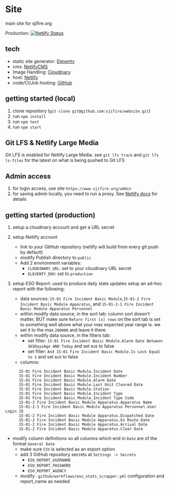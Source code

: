 # Site
main site for sjifire.org

Production: [![Netlify Status](https://api.netlify.com/api/v1/badges/28bc440c-5eb0-4464-a8d8-a980573ffea2/deploy-status)](https://app.netlify.com/sites/sjifire/deploys)


## tech
- static site generator: [Eleventy](https://www.11ty.dev/)
- cms: [NetlifyCMS](https://www.netlifycms.org/)
- Image Handling: [Cloudinary](https://cloudinary.com/)
- host: [Netlify](https://www.netlify.com/)
- code/CI/Job hosting: [GitHub](https://www.github.com)


## getting started (local)
1. clone repository (`git clone git@github.com:sjifire/website.git`)
1. run `npm install`
1. run `npm test`
1. run `npm start`


## Git LFS & Netlify Large Media
Git LFS is enabled for Netlify Large Media.  see `git lfs track` and `git lfs ls-files` for the latest on what is being pushed to Git LFS


## Admin access
1. for login access, use site `https://www.sjifire.org/admin`
1. for saving admin locally, you need to run a proxy.  See [Netlify docs](https://www.netlifycms.org/docs/beta-features/#working-with-a-local-git-repository) for details


## getting started (production)
1. setup a cloudinary account and get a URL secret
1. setup Netlify account
   * link to your GitHub repository (netlify will build from every git push by default)
   * modify Publish directory to `public`
   * Add 2 environment variables:
     * `CLOUDINARY_URL`: set to your cloudinary URL secret
     * `ELEVENTY_ENV`: set to `production`

1. setup ESO Report: used to produce daily stats updates
  setup an ad-hoc report with the following:
   * data sources: `15-01 Fire Incident Basic Module`,`15-01-2 Fire Incident Basic Module Apparatus`, and `15-01-2-1 Fire Incident Basic Module Apparatus Personnel`
   * within modify data source, in the sort tab: column sort doesn't matter, BUT make sure `Return first [x] rows` on the sort tab is set to something well above what your max expected year range is.  we set it to the max `200000` and leave it there.
   * within modify data source, in the filters tab:
      * set filter: `15-01 Fire Incident Basic Module.Alarm Date Between 365DaysAgo AND Today` and set `Ask` to false
      * set filter: `And 15-01 Fire Incident Basic Module.Is Lock Equal to 1` and set `Ask` to false
   * columns:

```text
      15-01 Fire Incident Basic Module.Incident Date
      15-01 Fire Incident Basic Module.Incident Number
      15-01 Fire Incident Basic Module.Alarm Date
      15-01 Fire Incident Basic Module.Last Unit Cleared Date
      15-01 Fire Incident Basic Module.Station
      15-01 Fire Incident Basic Module.Incident Type
      15-01 Fire Incident Basic Module.Incident Type Code
      15-01-2 Fire Incident Basic Module Apparatus.Apparatus Name
      15-01-2-1 Fire Incident Basic Module Apparatus Personnel.User Login ID
      15-01-2 Fire Incident Basic Module Apparatus.Dispatched Date
      15-01-2 Fire Incident Basic Module Apparatus.En Route Date
      15-01-2 Fire Incident Basic Module Apparatus.Arrival Date
      15-01-2 Fire Incident Basic Module Apparatus.Clear Date
```

   * modify column definitions so all columns which end in `Date` are of the format `General Date`
      * make sure `CSV` is selected as an export option
      * add 3 GitHub repository secrets at `Settings -> Secrets`
        * `ESO_REPORT_USERNAME`
        * `ESO_REPORT_PASSWORD`
        * `ESO_REPORT_AGENCY`
      * modify `.github/workflows/eso_stats_scrapper.yml` configuration and report_name as needed

